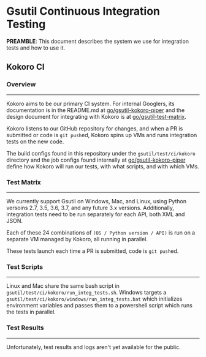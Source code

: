 # Gsutil Continuous Integration Testing

**PREAMBLE**: This document describes the system we use for integration tests and how to use it.

## Kokoro CI

### Overview
-----

Kokoro aims to be our primary CI system. For internal Googlers, its documentation is in the README.md at [go/gsutil-kokoro-piper](http://go/gsutil-kokoro-piper) and the design document for integrating with Kokoro is at [go/gsutil-test-matrix](http://go/gsutil-test-matrix).

Kokoro listens to our GitHub repository for changes, and when a PR is submitted or code is `git push`ed, Kokoro spins up VMs and runs integration tests on the new code.

The build configs found in this repository under the `gsutil/test/ci/kokoro` directory and the job configs found internally at [go/gsutil-kokoro-piper](http://go/gsutil-kokoro-piper) define how Kokoro will run our tests, with what scripts, and with which VMs.

### Test Matrix
-----

We currently support Gsutil on Windows, Mac, and Linux, using Python versoins 2.7, 3.5, 3.6, 3.7, and any future 3.x versions. Additionally, integration tests need to be run separately for each API, both XML and JSON.

Each of these 24 combinations of `(OS / Python version / API)` is run on a separate VM managed by Kokoro, all running in parallel.

These tests launch each time a PR is submitted, code is `git push`ed.

### Test Scripts
-----

Linux and Mac share the same bash script in `gsutil/test/ci/kokoro/run_integ_tests.sh`. Windows targets a `gsutil/test/ci/kokoro/windows/run_integ_tests.bat` which initializes environment variables and passes them to a powershell script which runs the tests in parallel.

### Test Results
-----

Unfortunately, test results and logs aren't yet available for the public.

